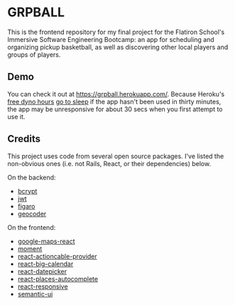 # GRPBALL

This is the frontend repository for my final project for the Flatiron School's Immersive Software Engineering Bootcamp: an app for scheduling and organizing pickup basketball, as well as discovering other local players and groups of players.

## Demo

You can check it out at https://grpball.herokuapp.com/. Because Heroku's <a href="https://devcenter.heroku.com/articles/free-dyno-hours">free dyno hours</a> <a href="https://devcenter.heroku.com/articles/free-dyno-hours#dyno-sleeping">go to sleep</a> if the app hasn't been used in thirty minutes, the app may be unresponsive for about 30 secs when you first attempt to use it.

## Credits

This project uses code from several open source packages. I've listed the non-obvious ones (i.e. not Rails, React, or their dependencies) below.

On the backend:
<ul> 
  
  <li><a href="https://github.com/codahale/bcrypt-ruby">bcrypt</a></li>
  <li><a href="https://github.com/jwt/ruby-jwt">jwt</a></li>
  <li><a href="https://github.com/laserlemon/figaro">figaro</a></li>
  <li><a href="https://github.com/alexreisner/geocoder">geocoder</a></li>

</ul>

On the frontend:
<ul> 
  
  <li><a href="https://github.com/fullstackreact/google-maps-react">google-maps-react</a></li>
  <li><a href="https://momentjs.com/">moment</a></li>
  <li><a href="https://github.com/cpunion/react-actioncable-provider">react-actioncable-provider</a></li>
  <li><a href="https://github.com/intljusticemission/react-big-calendar">react-big-calendar</a></li>
  <li><a href="https://github.com/Hacker0x01/react-datepicker">react-datepicker</a></li>
  <li><a href="https://github.com/hibiken/react-places-autocomplete">react-places-autocomplete</a></li>
  <li><a href="https://github.com/contra/react-responsive">react-responsive</a></li>
  <li><a href="https://semantic-ui.com/">semantic-ui</a></li>

</ul>
